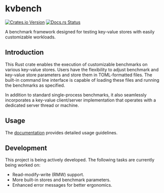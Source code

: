 # kvbench

[![Crates.io Version](https://img.shields.io/crates/v/kvbench)](https://crates.io/crates/kvbench/)
[![Docs.rs Status](https://img.shields.io/docsrs/kvbench)](https://docs.rs/kvbench/)

A benchmark framework designed for testing key-value stores with easily customizable
workloads.

## Introduction

This Rust crate enables the execution of customizable benchmarks on various key-value stores.
Users have the flexibility to adjust benchmark and key-value store parameters and store them
in TOML-formatted files. The built-in command line interface is capable of loading these files and
running the benchmarks as specified.

In addition to standard single-process benchmarks, it also seamlessly incorporates a key-value
client/server implementation that operates with a dedicated server thread or machine.

## Usage

The [documentation](https://docs.rs/kvbench) provides detailed usage guidelines.

## Development

This project is being actively developed. The following tasks are currently being worked on:

- Read-modify-write (RMW) support.
- More built-in stores and benchmark parameters.
- Enhanced error messages for better ergonomics.
